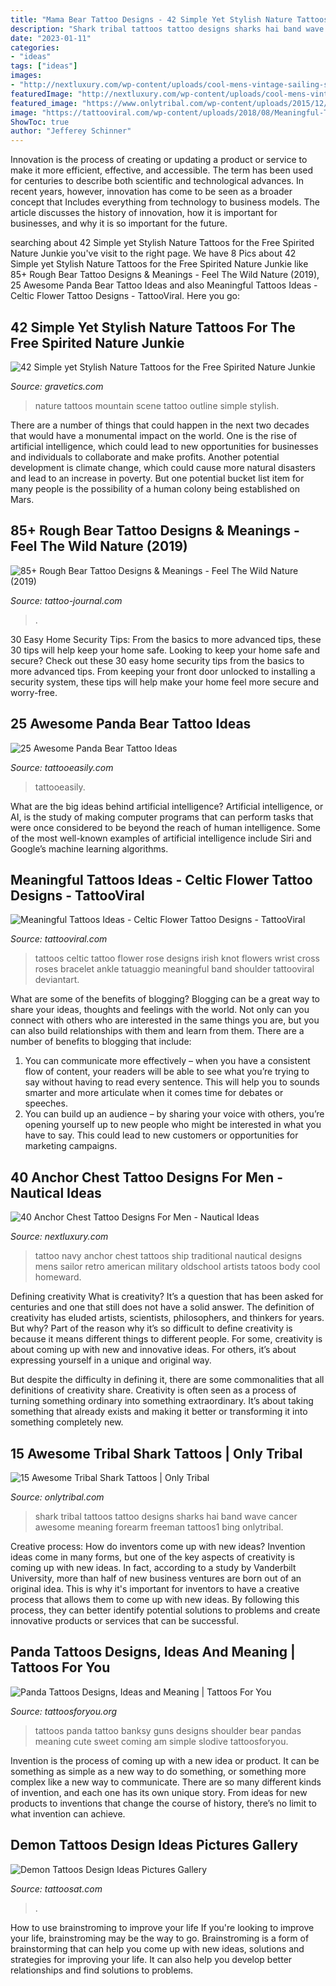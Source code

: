 ```yaml
---
title: "Mama Bear Tattoo Designs - 42 Simple Yet Stylish Nature Tattoos For The Free Spirited Nature Junkie"
description: "Shark tribal tattoos tattoo designs sharks hai band wave cancer awesome meaning forearm freeman tattoos1 bing onlytribal"
date: "2023-01-11"
categories:
- "ideas"
tags: ["ideas"]
images:
- "http://nextluxury.com/wp-content/uploads/cool-mens-vintage-sailing-ship-with-anchor-retro-chest-tattoo.jpg"
featuredImage: "http://nextluxury.com/wp-content/uploads/cool-mens-vintage-sailing-ship-with-anchor-retro-chest-tattoo.jpg"
featured_image: "https://www.onlytribal.com/wp-content/uploads/2015/12/Tribal-Shark-Tattoos.jpg"
image: "https://tattooviral.com/wp-content/uploads/2018/08/Meaningful-Tattoos-Ideas-Celtic-Flower-Tattoo-Designs.jpg"
ShowToc: true
author: "Jefferey Schinner"
---
```



Innovation is the process of creating or updating a product or service to make it more efficient, effective, and accessible. The term has been used for centuries to describe both scientific and technological advances. In recent years, however, innovation has come to be seen as a broader concept that Includes everything from technology to business models. The article discusses the history of innovation, how it is important for businesses, and why it is so important for the future.

	

		
searching about 42 Simple yet Stylish Nature Tattoos for the Free Spirited Nature Junkie you've visit to the right page. We have 8 Pics about 42 Simple yet Stylish Nature Tattoos for the Free Spirited Nature Junkie like 85+ Rough Bear Tattoo Designs &amp; Meanings - Feel The Wild Nature (2019), 25 Awesome Panda Bear Tattoo Ideas and also Meaningful Tattoos Ideas - Celtic Flower Tattoo Designs - TattooViral. Here you go:
		
    
## 42 Simple Yet Stylish Nature Tattoos For The Free Spirited Nature Junkie

<img loading=lazy src="https://www.gravetics.com/wp-content/uploads/2017/08/A-great-mountain-scene-that-needs-no-outline..jpg" onerror="this.onerror=null;this.src='https://tse2.mm.bing.net/th?id=OIP.r5twdzaDS0zQm46lyYazZAHaLK&amp;pid=15.1';" alt="42 Simple yet Stylish Nature Tattoos for the Free Spirited Nature Junkie">

_Source: gravetics.com_

>nature tattoos mountain scene tattoo outline simple stylish. 

	

There are a number of things that could happen in the next two decades that would have a monumental impact on the world. One is the rise of artificial intelligence, which could lead to new opportunities for businesses and individuals to collaborate and make profits. Another potential development is climate change, which could cause more natural disasters and lead to an increase in poverty. But one potential bucket list item for many people is the possibility of a human colony being established on Mars.

    
## 85+ Rough Bear Tattoo Designs &amp; Meanings - Feel The Wild Nature (2019)

<img loading=lazy src="https://tattoo-journal.com/wp-content/uploads/2015/08/bear-tattoo-1.jpg" onerror="this.onerror=null;this.src='https://tse2.mm.bing.net/th?id=OIP.sVMTyTdmsRxMUmREPPr0CAHaHa&amp;pid=15.1';" alt="85+ Rough Bear Tattoo Designs &amp; Meanings - Feel The Wild Nature (2019)">

_Source: tattoo-journal.com_

>. 

	

30 Easy Home Security Tips: From the basics to more advanced tips, these 30 tips will help keep your home safe.
Looking to keep your home safe and secure? Check out these 30 easy home security tips from the basics to more advanced tips. From keeping your front door unlocked to installing a security system, these tips will help make your home feel more secure and worry-free.

    
## 25 Awesome Panda Bear Tattoo Ideas

<img loading=lazy src="http://www.tattooeasily.com/wp-content/uploads/2013/07/panda-tattoo.jpg" onerror="this.onerror=null;this.src='https://tse1.mm.bing.net/th?id=OIP.k33Ay9W4MyoU6_pfvaLIJQHaJ4&amp;pid=15.1';" alt="25 Awesome Panda Bear Tattoo Ideas">

_Source: tattooeasily.com_

>tattooeasily. 

	

What are the big ideas behind artificial intelligence?
Artificial intelligence, or AI, is the study of making computer programs that can perform tasks that were once considered to be beyond the reach of human intelligence. Some of the most well-known examples of artificial intelligence include Siri and Google’s machine learning algorithms.

    
## Meaningful Tattoos Ideas - Celtic Flower Tattoo Designs - TattooViral

<img loading=lazy src="https://tattooviral.com/wp-content/uploads/2018/08/Meaningful-Tattoos-Ideas-Celtic-Flower-Tattoo-Designs.jpg" onerror="this.onerror=null;this.src='https://tse2.mm.bing.net/th?id=OIP.IVpb962OVWzPX4jkqvfDzQHaJ4&amp;pid=15.1';" alt="Meaningful Tattoos Ideas - Celtic Flower Tattoo Designs - TattooViral">

_Source: tattooviral.com_

>tattoos celtic tattoo flower rose designs irish knot flowers wrist cross roses bracelet ankle tatuaggio meaningful band shoulder tattooviral deviantart. 

	

What are some of the benefits of blogging?
Blogging can be a great way to share your ideas, thoughts and feelings with the world. Not only can you connect with others who are interested in the same things you are, but you can also build relationships with them and learn from them. There are a number of benefits to blogging that include: 
1) You can communicate more effectively – when you have a consistent flow of content, your readers will be able to see what you’re trying to say without having to read every sentence. This will help you to sounds smarter and more articulate when it comes time for debates or speeches. 
2) You can build up an audience – by sharing your voice with others, you’re opening yourself up to new people who might be interested in what you have to say. This could lead to new customers or opportunities for marketing campaigns.

    
## 40 Anchor Chest Tattoo Designs For Men - Nautical Ideas

<img loading=lazy src="http://nextluxury.com/wp-content/uploads/cool-mens-vintage-sailing-ship-with-anchor-retro-chest-tattoo.jpg" onerror="this.onerror=null;this.src='https://tse2.mm.bing.net/th?id=OIP.rKRjnUjhKlrfuGIYdzKf1gHaKx&amp;pid=15.1';" alt="40 Anchor Chest Tattoo Designs For Men - Nautical Ideas">

_Source: nextluxury.com_

>tattoo navy anchor chest tattoos ship traditional nautical designs mens sailor retro american military oldschool artists tatoos body cool homeward. 

	

Defining creativity
What is creativity? It’s a question that has been asked for centuries and one that still does not have a solid answer. The definition of creativity has eluded artists, scientists, philosophers, and thinkers for years. But why?
Part of the reason why it’s so difficult to define creativity is because it means different things to different people. For some, creativity is about coming up with new and innovative ideas. For others, it’s about expressing yourself in a unique and original way.

But despite the difficulty in defining it, there are some commonalities that all definitions of creativity share. Creativity is often seen as a process of turning something ordinary into something extraordinary. It’s about taking something that already exists and making it better or transforming it into something completely new.

    
## 15 Awesome Tribal Shark Tattoos | Only Tribal

<img loading=lazy src="https://www.onlytribal.com/wp-content/uploads/2015/12/Tribal-Shark-Tattoos.jpg" onerror="this.onerror=null;this.src='https://tse2.mm.bing.net/th?id=OIP.6vKT5f5QPEqO_3fAbmiVRwHaJ3&amp;pid=15.1';" alt="15 Awesome Tribal Shark Tattoos | Only Tribal">

_Source: onlytribal.com_

>shark tribal tattoos tattoo designs sharks hai band wave cancer awesome meaning forearm freeman tattoos1 bing onlytribal. 

	

Creative process: How do inventors come up with new ideas?
Invention ideas come in many forms, but one of the key aspects of creativity is coming up with new ideas. In fact, according to a study by Vanderbilt University, more than half of new business ventures are born out of an original idea. This is why it's important for inventors to have a creative process that allows them to come up with new ideas. By following this process, they can better identify potential solutions to problems and create innovative products or services that can be successful.

    
## Panda Tattoos Designs, Ideas And Meaning | Tattoos For You

<img loading=lazy src="https://www.tattoosforyou.org/wp-content/uploads/2016/03/Panda-Tattoos.jpg" onerror="this.onerror=null;this.src='https://tse2.mm.bing.net/th?id=OIP.0DPz11GP6Wm6I-koc3VJNwHaFj&amp;pid=15.1';" alt="Panda Tattoos Designs, Ideas and Meaning | Tattoos For You">

_Source: tattoosforyou.org_

>tattoos panda tattoo banksy guns designs shoulder bear pandas meaning cute sweet coming am simple slodive tattoosforyou. 

	

Invention is the process of coming up with a new idea or product. It can be something as simple as a new way to do something, or something more complex like a new way to communicate. There are so many different kinds of invention, and each one has its own unique story. From ideas for new products to inventions that change the course of history, there’s no limit to what invention can achieve.

    
## Demon Tattoos Design Ideas Pictures Gallery

<img loading=lazy src="https://tattoosat.com/wp-content/uploads/2015/02/demon-tattoo-1.jpg" onerror="this.onerror=null;this.src='https://tse1.mm.bing.net/th?id=OIP.fJUwwQxabiHgE7OjDSnfxgHaJ4&amp;pid=15.1';" alt="Demon Tattoos Design Ideas Pictures Gallery">

_Source: tattoosat.com_

>. 

	

How to use brainstroming to improve your life
If you're looking to improve your life, brainstroming may be the way to go. Brainstroming is a form of brainstorming that can help you come up with new ideas, solutions and strategies for improving your life. It can also help you develop better relationships and find solutions to problems.

